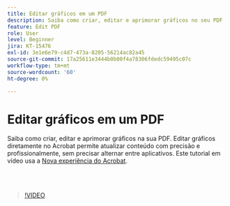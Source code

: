 ```yaml
---
title: Editar gráficos em um PDF
description: Saiba como criar, editar e aprimorar gráficos no seu PDF
feature: Edit PDF
role: User
level: Beginner
jira: KT-15476
exl-id: 3e1e6e79-c4d7-473a-8205-56214ac82a45
source-git-commit: 17a25611e3444b0b00f4a78306fdedc59495c07c
workflow-type: tm+mt
source-wordcount: '60'
ht-degree: 0%

---
```


# Editar gráficos em um PDF

Saiba como criar, editar e aprimorar gráficos na sua PDF. Editar gráficos diretamente no Acrobat permite atualizar conteúdo com precisão e profissionalmente, sem precisar alternar entre aplicativos. Este tutorial em vídeo usa a [Nova experiência do Acrobat](new-workspace.md).

<br> 

>[!VIDEO](https://video.tv.adobe.com/v/3446934?enablevpops&quality=12&learn=on&hidetitle=true&captions=por_br)
